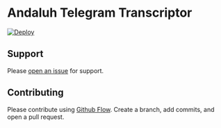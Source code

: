 # Andaluh Telegram Transcriptor
[![Deploy](https://www.herokucdn.com/deploy/button.svg)](https://heroku.com/deploy)

## Support

Please [open an issue](https://github.com/andalugeeks/andaluh-telegram/issues/new) for support.

## Contributing

Please contribute using [Github Flow](https://guides.github.com/introduction/flow/). Create a branch, add commits, and open a pull request.

